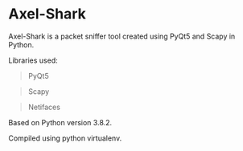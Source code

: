 # Axel-Shark

Axel-Shark is a packet sniffer tool created using PyQt5 and Scapy in Python.

Libraries used: 
> PyQt5

> Scapy

> Netifaces

Based on Python version 3.8.2.

Compiled using python virtualenv.
